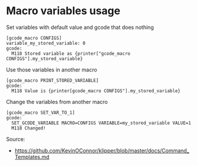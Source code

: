 # Macro variables usage

Set variables with default value and gcode that does nothing
```
[gcode_macro CONFIGS]
variable_my_stored_variable: 0
gcode:
  M118 Stored variable as {printer["gcode_macro CONFIGS"].my_stored_variable}
```


Use those variables in another macro
```
[gcode_macro PRINT_STORED_VARIABLE]
gcode:
  M118 Value is {printer[gcode_macro CONFIGS"].my_stored_variable}
```

Change the variables from another macro
```
[gcode_macro SET_VAR_TO_1]
gcode:
  SET_GCODE_VARIABLE MACRO=CONFIGS VARIABLE=my_stored_variable VALUE=1
  M118 Changed!
```

Source:
- https://github.com/KevinOConnor/klipper/blob/master/docs/Command_Templates.md
